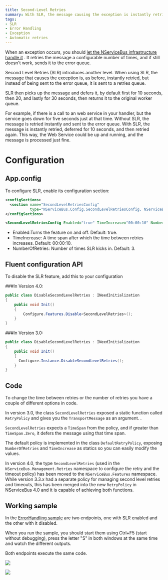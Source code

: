 ```yaml
---
title: Second-Level Retries
summary: With SLR, the message causing the exception is instantly retried via a retries queue instead of an error queue.
tags:
- SLR
- Error Handling
- Exception
- Automatic retries
---
```


When an exception occurs, you should [let the NServiceBus infrastructure handle it](how-do-i-handle-exceptions.md) . It retries the message a configurable number of times, and if still doesn't work, sends it to the error queue.

Second Level Retries (SLR) introduces another level. When using SLR, the message that causes the exception is, as before, instantly retried, but instead of being sent to the error queue, it is sent to a retries queue.

SLR then picks up the message and defers it, by default first for 10 seconds, then 20, and lastly for 30 seconds, then returns it to the original worker queue.

For example, if there is a call to an web service in your handler, but the service goes down for five seconds just at that time. Without SLR, the message is retried instantly and sent to the error queue. With SLR, the message is instantly retried, deferred for 10 seconds, and then retried again. This way, the Web Service could be up and running, and the message is processed just fine.

Configuration
=============

App.config
----------

To configure SLR, enable its configuration section:

```XML
<configSections>
  <section name="SecondLevelRetriesConfig" 
           type="NServiceBus.Config.SecondLevelRetriesConfig, NServiceBus.Core"/>
</configSections>

<SecondLevelRetriesConfig Enabled="true" TimeIncrease="00:00:10" NumberOfRetries="3" />
```

 *  Enabled:Turns the feature on and off. Default: true.
 *  TimeIncrease: A time span after which the time between retries increases. Default: 00:00:10.
 *  NumberOfRetries: Number of times SLR kicks in. Default: 3.

Fluent configuration API
------------------------

To disable the SLR feature, add this to your configuration 

###In Version 4.0:

```C#
public class DisableSecondLevelRetries : INeedInitialization
{
	public void Init()
	{
	    Configure.Features.Disable<SecondLevelRetries>();  
	}
}

```

###In Version 3.0:

```C#
public class DisableSecondLevelRetries : INeedInitialization
{
	public void Init()
	{         
	  Configure.Instance.DisableSecondLevelRetries();
	}
}
```

Code
----

To change the time between retries or the number of retries you have a couple of different options in code.

In version 3.0, the class `SecondLevelRetries` exposed a static function called `RetryPolicy` and gives you the `TransportMessage` as an argument. .

`SecondLevelRetries` expects a `TimeSpan` from the policy, and if greater than `TimeSpan.Zero`, it defers the message using that time span.

The default policy is implemented in the class `DefaultRetryPolicy`, exposing `NumberOfRetries` and `TimeIncrease` as statics so you can easily modify the values.

In version 4.0, the type `SecondLevelRetries` (used in the `NServiceBus.Management.Retries` namespace to configure the retry and the timeout policy) has been moved to the `NServiceBus.Features` namespace. While version 3.3.x had a separate policy for managing second level retries and timeouts, this has been merged into the new `RetryPolicy` in NServiceBus 4.0 and it is capable of achieving both functions.

Working sample
--------------

In the [ErrorHandling sample](https://github.com/Particular/NServiceBus.Msmq.Samples/tree/master/ErrorHandling) are two endpoints, one with SLR enabled and the other with it disabled.

When you run the sample, you should start them using Ctrl+F5 (start without debugging), press the letter "S" in both windows at the same time and watch the different outputs.

Both endpoints execute the same code.

![](slr1.png) 

![](slr2.png)

